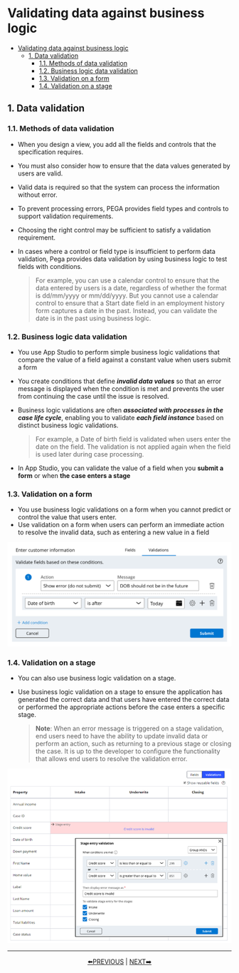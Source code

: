 # Validating data against business logic

- [Validating data against business logic](#validating-data-against-business-logic)
    - [1. Data validation](#1-data-validation)
        - [1.1. Methods of data validation](#11-methods-of-data-validation)
        - [1.2. Business logic data validation](#12-business-logic-data-validation)
        - [1.3. Validation on a form](#13-validation-on-a-form)
        - [1.4. Validation on a stage](#14-validation-on-a-stage)

## 1. Data validation

### 1.1. Methods of data validation

- When you design a view, you add all the fields and controls that the specification requires.
- You must also consider how to ensure that the data values generated by users are valid.
- Valid data is required so that the system can process the information without error. 
- To prevent processing errors, PEGA provides field types and controls to support validation requirements. 
- Choosing the right control may be sufficient to satisfy a validation requirement.
- In cases where a control or field type is insufficient to perform data validation, Pega provides data validation by using business logic to test fields with conditions. 

    > For example, you can use a calendar control to ensure that the data entered by users is a date, regardless of whether the format is dd/mm/yyyy or mm/dd/yyyy. But you cannot use a calendar control to ensure that a Start date field in an employment history form captures a date in the past. Instead, you can validate the date is in the past using business logic.

### 1.2. Business logic data validation

- You use App Studio to perform simple business logic validations that compare the value of a field against a constant value when users submit a form
-  You create conditions that define ***invalid data values*** so that an error message is displayed when the condition is met and prevents the user from continuing the case until the issue is resolved.
- Business logic validations are often ***associated with processes in the case life cycle***, enabling you to validate ***each field instance*** based on distinct business logic validations.

    >  For example, a Date of birth field is validated when users enter the date on the field. The validation is not applied again when the field is used later during case processing.

- In App Studio, you can validate the value of a field when you **submit a form** or when **the case enters a stage**

### 1.3. Validation on a form

- You use business logic validations on a form when you cannot predict or control the value that users enter.
- Use validation on a form when users can perform an immediate action to resolve the invalid data, such as entering a new value in a field

<img src="../resources/form-validation.webp" width=700>

### 1.4. Validation on a stage

- You can also use business logic validation on a stage.
- Use business logic validation on a stage to ensure the application has generated the correct data and that users have entered the correct data or performed the appropriate actions before the case enters a specific stage.

    > **Note**: When an error message is triggered on a stage validation, end users need to have the ability to update invalid data or perform an action, such as returning to a previous stage or closing the case. It is up to the developer to configure the functionality that allows end users to resolve the validation error.

![](../resources/case-validation.webp)

---
<p align=center>
    <a href="[2.9] Pausing and resuming case processing.md">⬅️PREVIOUS</a>
    |
    <a href="[2.11] Exploring application data with insights.md"> NEXT➡️</a>
</p>
